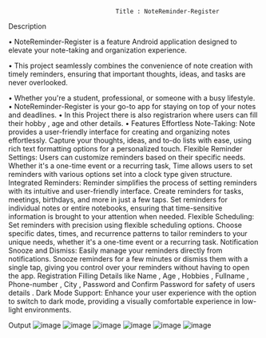                                   Title : NoteReminder-Register
Description

•	NoteReminder-Register is a feature Android application designed to elevate your note-taking and organization experience. 

•	This project seamlessly combines the convenience of note creation with timely reminders, ensuring that important thoughts, ideas, and tasks are never overlooked. 

•	Whether you're a student, professional, or someone with a busy lifestyle.
•	NoteReminder-Register is your go-to app for staying on top of your notes and deadlines. 
•	In this Project there is also registrarion where users can fill their hobby , age and other details.
•	Features
Effortless Note-Taking:
Note provides a user-friendly interface for creating and organizing notes effortlessly. Capture your thoughts, ideas, and to-do lists with ease, using rich text formatting options for a personalized touch.
Flexible Reminder Settings:
Users can customize reminders based on their specific needs. Whether it's a one-time event or a recurring task, Time allows users to set reminders with various options set into a clock type given structure.
Integrated Reminders:
Reminder simplifies the process of setting reminders with its intuitive and user-friendly interface. Create reminders for tasks, meetings, birthdays, and more in just a few taps.
Set reminders for individual notes or entire notebooks, ensuring that time-sensitive information is brought to your attention when needed. 
Flexible Scheduling:
Set reminders with precision using flexible scheduling options. Choose specific dates, times, and recurrence patterns to tailor reminders to your unique needs, whether it's a one-time event or a recurring task.
Notification Snooze and Dismiss:
Easily manage your reminders directly from notifications. Snooze reminders for a few minutes or dismiss them with a single tap, giving you control over your reminders without having to open the app.
Registration
Filling Details like Name , Age , Hobbies , Fullname , Phone-number , City , Password and Confirm Password for safety of users details .
Dark Mode Support:
Enhance your user experience with the option to switch to dark mode, providing a visually comfortable experience in low-light environments.

Output
  ![image](https://github.com/Hetsi1910/MAD_Project_21012011081/assets/98119814/89c7f0ad-509b-4dbf-9968-e27278230b16)
  ![image](https://github.com/Hetsi1910/MAD_Project_21012011081/assets/98119814/4162d935-c191-4a93-a25d-e61cf3fd8391)
  ![image](https://github.com/Hetsi1910/MAD_Project_21012011081/assets/98119814/8135ee81-a4d2-4250-a6e0-4b016910ad6d)
  ![image](https://github.com/Hetsi1910/MAD_Project_21012011081/assets/98119814/5985996f-37a6-4e57-ac87-e02c459e4288)
  ![image](https://github.com/Hetsi1910/MAD_Project_21012011081/assets/98119814/7df2f842-8c5e-4a76-b329-16da68f66888)
  ![image](https://github.com/Hetsi1910/MAD_Project_21012011081/assets/98119814/b73ead6f-8828-4509-8eb0-bee433b17321)
